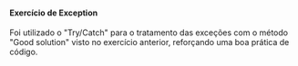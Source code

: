 #### Exercício de Exception

Foi utilizado o "Try/Catch" para o tratamento das exceções com o método "Good solution" visto no exercício anterior, reforçando uma boa prática de código.
